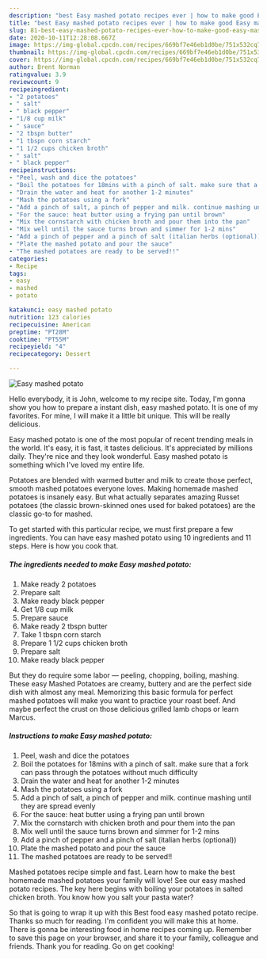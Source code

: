 ```yaml
---
description: "best Easy mashed potato recipes ever | how to make good Easy mashed potato"
title: "best Easy mashed potato recipes ever | how to make good Easy mashed potato"
slug: 81-best-easy-mashed-potato-recipes-ever-how-to-make-good-easy-mashed-potato
date: 2020-10-11T12:28:08.667Z
image: https://img-global.cpcdn.com/recipes/669bf7e46eb1d0be/751x532cq70/easy-mashed-potato-recipe-main-photo.jpg
thumbnail: https://img-global.cpcdn.com/recipes/669bf7e46eb1d0be/751x532cq70/easy-mashed-potato-recipe-main-photo.jpg
cover: https://img-global.cpcdn.com/recipes/669bf7e46eb1d0be/751x532cq70/easy-mashed-potato-recipe-main-photo.jpg
author: Brent Norman
ratingvalue: 3.9
reviewcount: 9
recipeingredient:
- "2 potatoes"
- " salt"
- " black pepper"
- "1/8 cup milk"
- " sauce"
- "2 tbspn butter"
- "1 tbspn corn starch"
- "1 1/2 cups chicken broth"
- " salt"
- " black pepper"
recipeinstructions:
- "Peel, wash and dice the potatoes"
- "Boil the potatoes for 18mins with a pinch of salt. make sure that a fork can pass through the potatoes without much difficulty"
- "Drain the water and heat for another 1-2 minutes"
- "Mash the potatoes using a fork"
- "Add a pinch of salt, a pinch of pepper and milk. continue mashing until they are spread evenly"
- "For the sauce: heat butter using a frying pan until brown"
- "Mix the cornstarch with chicken broth and pour them into the pan"
- "Mix well until the sauce turns brown and simmer for 1-2 mins"
- "Add a pinch of pepper and a pinch of salt (italian herbs (optional))"
- "Plate the mashed potato and pour the sauce"
- "The mashed potatoes are ready to be served!!"
categories:
- Recipe
tags:
- easy
- mashed
- potato

katakunci: easy mashed potato 
nutrition: 123 calories
recipecuisine: American
preptime: "PT28M"
cooktime: "PT55M"
recipeyield: "4"
recipecategory: Dessert

---
```



![Easy mashed potato](https://img-global.cpcdn.com/recipes/669bf7e46eb1d0be/751x532cq70/easy-mashed-potato-recipe-main-photo.jpg)

Hello everybody, it is John, welcome to my recipe site. Today, I'm gonna show you how to prepare a instant dish, easy mashed potato. It is one of my favorites. For mine, I will make it a little bit unique. This will be really delicious.

Easy mashed potato is one of the most popular of recent trending meals in the world. It's easy, it is fast, it tastes delicious. It's appreciated by millions daily. They're nice and they look wonderful. Easy mashed potato is something which I've loved my entire life.

Potatoes are blended with warmed butter and milk to create those perfect, smooth mashed potatoes everyone loves. Making homemade mashed potatoes is insanely easy. But what actually separates amazing Russet potatoes (the classic brown-skinned ones used for baked potatoes) are the classic go-to for mashed.


To get started with this particular recipe, we must first prepare a few ingredients. You can have easy mashed potato using 10 ingredients and 11 steps. Here is how you cook that.

<!--inarticleads1-->

##### The ingredients needed to make Easy mashed potato:

1. Make ready 2 potatoes
1. Prepare  salt
1. Make ready  black pepper
1. Get 1/8 cup milk
1. Prepare  sauce
1. Make ready 2 tbspn butter
1. Take 1 tbspn corn starch
1. Prepare 1 1/2 cups chicken broth
1. Prepare  salt
1. Make ready  black pepper


But they do require some labor — peeling, chopping, boiling, mashing. These easy Mashed Potatoes are creamy, buttery and are the perfect side dish with almost any meal. Memorizing this basic formula for perfect mashed potatoes will make you want to practice your roast beef. And maybe perfect the crust on those delicious grilled lamb chops or learn Marcus. 

<!--inarticleads2-->

##### Instructions to make Easy mashed potato:

1. Peel, wash and dice the potatoes
1. Boil the potatoes for 18mins with a pinch of salt. make sure that a fork can pass through the potatoes without much difficulty
1. Drain the water and heat for another 1-2 minutes
1. Mash the potatoes using a fork
1. Add a pinch of salt, a pinch of pepper and milk. continue mashing until they are spread evenly
1. For the sauce: heat butter using a frying pan until brown
1. Mix the cornstarch with chicken broth and pour them into the pan
1. Mix well until the sauce turns brown and simmer for 1-2 mins
1. Add a pinch of pepper and a pinch of salt (italian herbs (optional))
1. Plate the mashed potato and pour the sauce
1. The mashed potatoes are ready to be served!!


Mashed potatoes recipe simple and fast. Learn how to make the best homemade mashed potatoes your family will love! See our easy mashed potato recipes. The key here begins with boiling your potatoes in salted chicken broth. You know how you salt your pasta water? 

So that is going to wrap it up with this Best food easy mashed potato recipe. Thanks so much for reading. I'm confident you will make this at home. There is gonna be interesting food in home recipes coming up. Remember to save this page on your browser, and share it to your family, colleague and friends. Thank you for reading. Go on get cooking!
